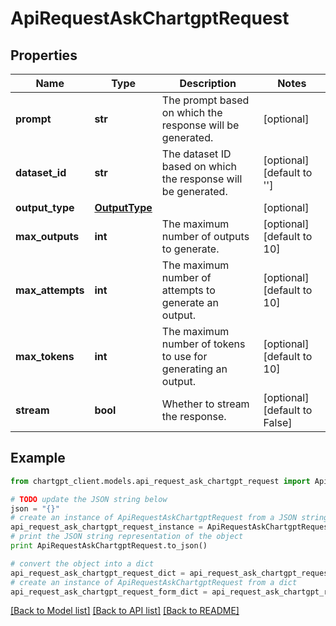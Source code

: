 # ApiRequestAskChartgptRequest


## Properties
Name | Type | Description | Notes
------------ | ------------- | ------------- | -------------
**prompt** | **str** | The prompt based on which the response will be generated. | [optional] 
**dataset_id** | **str** | The dataset ID based on which the response will be generated. | [optional] [default to '']
**output_type** | [**OutputType**](OutputType.md) |  | [optional] 
**max_outputs** | **int** | The maximum number of outputs to generate. | [optional] [default to 10]
**max_attempts** | **int** | The maximum number of attempts to generate an output. | [optional] [default to 10]
**max_tokens** | **int** | The maximum number of tokens to use for generating an output. | [optional] [default to 10]
**stream** | **bool** | Whether to stream the response. | [optional] [default to False]

## Example

```python
from chartgpt_client.models.api_request_ask_chartgpt_request import ApiRequestAskChartgptRequest

# TODO update the JSON string below
json = "{}"
# create an instance of ApiRequestAskChartgptRequest from a JSON string
api_request_ask_chartgpt_request_instance = ApiRequestAskChartgptRequest.from_json(json)
# print the JSON string representation of the object
print ApiRequestAskChartgptRequest.to_json()

# convert the object into a dict
api_request_ask_chartgpt_request_dict = api_request_ask_chartgpt_request_instance.to_dict()
# create an instance of ApiRequestAskChartgptRequest from a dict
api_request_ask_chartgpt_request_form_dict = api_request_ask_chartgpt_request.from_dict(api_request_ask_chartgpt_request_dict)
```
[[Back to Model list]](../README.md#documentation-for-models) [[Back to API list]](../README.md#documentation-for-api-endpoints) [[Back to README]](../README.md)


